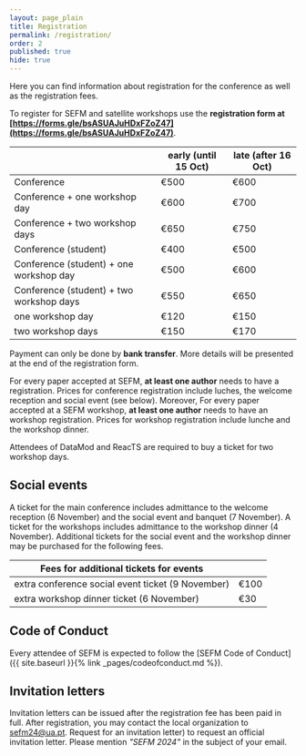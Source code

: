 ```yaml
---
layout: page_plain
title: Registration
permalink: /registration/
order: 2
published: true
hide: true
---
```


Here you can find information about registration for the conference as well as the registration fees.

To register for SEFM and satellite workshops use the **registration form at [https://forms.gle/bsASUAJuHDxFZoZ47](https://forms.gle/bsASUAJuHDxFZoZ47)**.

|                                          | early (until 15 Oct) | late (after 16 Oct) |
| ---------------------------------------- | -------------------- | ------------------- |
| Conference                               |  €500               |  €600              |
| Conference + one workshop day            |  €600               |  €700              |
| Conference + two workshop days           |  €650               |  €750              |
| Conference (student)                     |  €400               |  €500              |
| Conference (student) + one workshop day  |  €500               |  €600              |
| Conference (student) + two workshop days |  €550               |  €650              |
| one workshop day                         |  €120               |  €150              |
| two workshop days                        |  €150               |  €170              |


Payment can only be done by **bank transfer**. More details will be presented at the end of the registration form.

For every paper accepted at SEFM, **at least one author** needs to have a registration. Prices for conference registration include luches, the welcome reception and social event (see below). Moreover, For every paper accepted at a SEFM workshop, **at least one author** needs to have an workshop registration. Prices for workshop registration include lunche and the workshop dinner.

Attendees of DataMod and ReacTS are required to buy a ticket for two workshop days.

## Social events
A ticket for the main conference includes admittance to the welcome reception (6 November) and the social event and banquet (7 November). A ticket for the workshops includes admittance to the workshop dinner (4 November). Additional tickets for the social event and the workshop dinner may be purchased for the following fees.

| Fees for additional tickets for events             |                      |
| -------------------------------------------------- | -------------------- |
| extra conference social event ticket (9 November)  |  €100                |
| extra workshop dinner ticket (6 November)          |  €30                 |

## Code of Conduct
Every attendee of SEFM is expected to follow the [SEFM Code of Conduct]({{ site.baseurl }}{% link _pages/codeofconduct.md %}).

## Invitation letters
Invitation letters can be issued after the registration fee has been paid in full. After registration, you may contact the local organization to sefm24@ua.pt. Request for an invitation letter) to request an official invitation letter. Please mention _"SEFM 2024"_ in the subject of your email.

